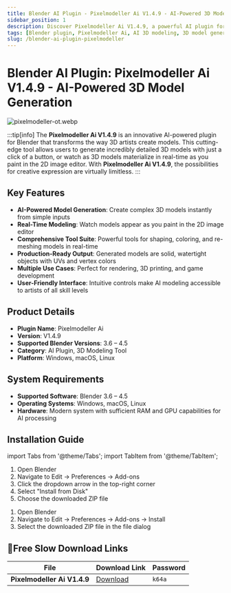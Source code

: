 ```yaml
---
title: Blender AI Plugin - Pixelmodeller Ai V1.4.9 - AI-Powered 3D Model Generation
sidebar_position: 1
description: Discover Pixelmodeller Ai V1.4.9, a powerful AI plugin for Blender that generates detailed 3D models from images. Create watertight models with UVs and vertex colors for rendering and 3D printing.
tags: [Blender plugin, Pixelmodeller Ai, AI 3D modeling, 3D model generation, Blender AI tool, 3D printing models, Blender addon]
slug: /blender-ai-plugin-pixelmodeller
---
```

<!--Above is frontmatter Part-generate depend on content meet Google Seo, you need to balance automation efficiency with Google's core ranking factors—especially E-E-A-T (Experience, Expertise, Authoritativeness, Trustworthiness), -->


<!--First Part-This is Title -->
# Blender AI Plugin: Pixelmodeller Ai V1.4.9 - AI-Powered 3D Model Generation

<!--Second Part-This is First Banner -->
![pixelmodeller-ot.webp](https://list.ucards.store/d/img/pixelmodeller-ot.webp)

:::tip[info]
The **Pixelmodeller Ai V1.4.9** is an innovative AI-powered plugin for Blender that transforms the way 3D artists create models. This cutting-edge tool allows users to generate incredibly detailed 3D models with just a click of a button, or watch as 3D models materialize in real-time as you paint in the 2D image editor. With **Pixelmodeller Ai V1.4.9**, the possibilities for creative expression are virtually limitless.
:::

## Key Features

- **AI-Powered Model Generation**: Create complex 3D models instantly from simple inputs
- **Real-Time Modeling**: Watch models appear as you paint in the 2D image editor
- **Comprehensive Tool Suite**: Powerful tools for shaping, coloring, and re-meshing models in real-time
- **Production-Ready Output**: Generated models are solid, watertight objects with UVs and vertex colors
- **Multiple Use Cases**: Perfect for rendering, 3D printing, and game development
- **User-Friendly Interface**: Intuitive controls make AI modeling accessible to artists of all skill levels

## Product Details

- **Plugin Name**: Pixelmodeller Ai
- **Version**: V1.4.9
- **Supported Blender Versions**: 3.6 – 4.5
- **Category**: AI Plugin, 3D Modeling Tool
- **Platform**: Windows, macOS, Linux

## System Requirements

- **Supported Software**: Blender 3.6 – 4.5
- **Operating Systems**: Windows, macOS, Linux
- **Hardware**: Modern system with sufficient RAM and GPU capabilities for AI processing

## Installation Guide

import Tabs from '@theme/Tabs';
import TabItem from '@theme/TabItem';

<Tabs>
  <TabItem value="blender-4.1+" label="Blender 4.1 and Later" default>
    <ol>
      <li>Open Blender</li>
      <li>Navigate to Edit → Preferences → Add-ons</li>
      <li>Click the dropdown arrow in the top-right corner</li>
      <li>Select "Install from Disk"</li>
      <li>Choose the downloaded ZIP file</li>
    </ol>
  </TabItem>
  <TabItem value="blender-4.0-" label="Blender 4.0 and Earlier">
    <ol>
      <li>Open Blender</li>
      <li>Navigate to Edit → Preferences → Add-ons → Install</li>
      <li>Select the downloaded ZIP file in the file dialog</li>
    </ol>
  </TabItem>
</Tabs>

<!-- The Last Part-Download -->
## 🐌Free Slow Download Links

| File                       | Download Link                                                              | Password |
| -------------------------- | -------------------------------------------------------------------------- | -------- |
| **Pixelmodeller Ai V1.4.9**  | [Download](https://pan.baidu.com/s/1fWq3mj3fI4ASZUPcD6_weA?pwd=k64a)        | `k64a`   |


